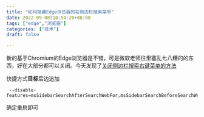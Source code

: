```yaml
---
title: "如何隐藏Edge浏览器的在侧边栏搜索菜单"
date: 2022-09-08T10:54:20+08:00
tags: ["edge","浏览器"]
categories: ["技术"]
draft: false

---
```

新的基于Chromium的Edge浏览器是不错，可是微软老师往里塞乱七八糟的的东西，好在大部分都可以关闭。今天发现了[关闭侧边栏搜索右键菜单的方法](https://www.reddit.com/r/edge/comments/ncrbbm/comment/gya3ukg/)

快捷方式**目标**后边追加

```
 --disable-features=msSidebarSearchAfterSearchWebFor,msSidebarSearchBeforeSearchWebFor
```
确定重启即可
